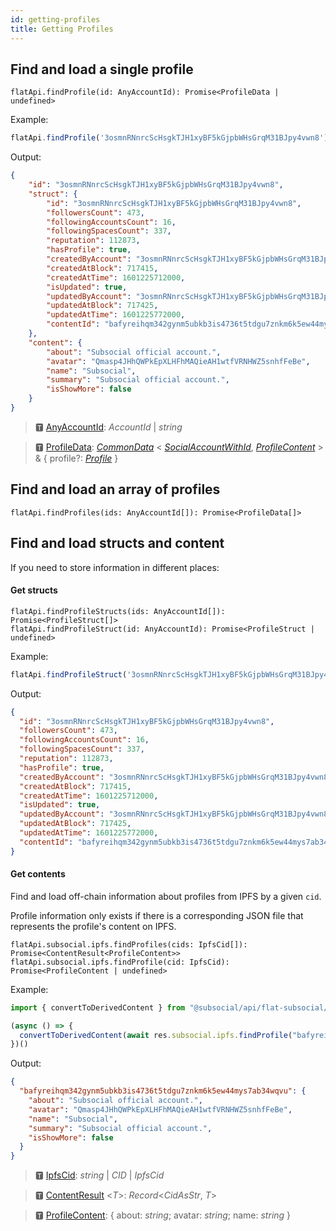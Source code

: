 ```yaml
---
id: getting-profiles
title: Getting Profiles
---
```

## Find and load a single profile

```
flatApi.findProfile(id: AnyAccountId): Promise<ProfileData | undefined>
```

Example:

```javascript
flatApi.findProfile('3osmnRNnrcScHsgkTJH1xyBF5kGjpbWHsGrqM31BJpy4vwn8')
```

Output: 

```json
{
    "id": "3osmnRNnrcScHsgkTJH1xyBF5kGjpbWHsGrqM31BJpy4vwn8",
    "struct": {
        "id": "3osmnRNnrcScHsgkTJH1xyBF5kGjpbWHsGrqM31BJpy4vwn8",
        "followersCount": 473,
        "followingAccountsCount": 16,
        "followingSpacesCount": 337,
        "reputation": 112873,
        "hasProfile": true,
        "createdByAccount": "3osmnRNnrcScHsgkTJH1xyBF5kGjpbWHsGrqM31BJpy4vwn8",
        "createdAtBlock": 717415,
        "createdAtTime": 1601225712000,
        "isUpdated": true,
        "updatedByAccount": "3osmnRNnrcScHsgkTJH1xyBF5kGjpbWHsGrqM31BJpy4vwn8",
        "updatedAtBlock": 717425,
        "updatedAtTime": 1601225772000,
        "contentId": "bafyreihqm342gynm5ubkb3is4736t5tdgu7znkm6k5ew44mys7ab34wqvu"
    },
    "content": {
        "about": "Subsocial official account.",
        "avatar": "Qmasp4JHhQWPkEpXLHFhMAQieAH1wtfVRNHWZ5snhfFeBe",
        "name": "Subsocial",
        "summary": "Subsocial official account.",
        "isShowMore": false
    }
}
```

> 🆃 [AnyAccountId](https://docs.subsocial.network/js-docs/js-sdk/modules.html#anyaccountid): *AccountId* | *string*

> 🆃 [ProfileData](https://docs.subsocial.network/js-docs/js-sdk/modules/dto.html#profiledata): [*CommonData*](https://docs.subsocial.network/js-docs/js-sdk/modules/dto.html#commondata) < [*SocialAccountWithId*](https://docs.subsocial.network/js-docs/js-sdk/modules/dto.html#socialaccountwithid), [*ProfileContent*](https://docs.subsocial.network/js-docs/js-sdk/modules.html#profilecontent) > & { profile?: [*Profile*](https://docs.subsocial.network/js-docs/js-sdk/interfaces/interfaces.profile.html) }


## Find and load an array of profiles

```
flatApi.findProfiles(ids: AnyAccountId[]): Promise<ProfileData[]>
```

## Find and load structs and content

If you need to store information in different places:

#### Get structs

```
flatApi.findProfileStructs(ids: AnyAccountId[]): Promise<ProfileStruct[]>
flatApi.findProfileStruct(id: AnyAccountId): Promise<ProfileStruct | undefined>
```

Example:

```typescript
flatApi.findProfileStruct('3osmnRNnrcScHsgkTJH1xyBF5kGjpbWHsGrqM31BJpy4vwn8')
```

Output:

```json
{
  "id": "3osmnRNnrcScHsgkTJH1xyBF5kGjpbWHsGrqM31BJpy4vwn8",
  "followersCount": 473,
  "followingAccountsCount": 16,
  "followingSpacesCount": 337,
  "reputation": 112873,
  "hasProfile": true,
  "createdByAccount": "3osmnRNnrcScHsgkTJH1xyBF5kGjpbWHsGrqM31BJpy4vwn8",
  "createdAtBlock": 717415,
  "createdAtTime": 1601225712000,
  "isUpdated": true,
  "updatedByAccount": "3osmnRNnrcScHsgkTJH1xyBF5kGjpbWHsGrqM31BJpy4vwn8",
  "updatedAtBlock": 717425,
  "updatedAtTime": 1601225772000,
  "contentId": "bafyreihqm342gynm5ubkb3is4736t5tdgu7znkm6k5ew44mys7ab34wqvu"
}
```

#### Get contents

Find and load off-chain information about profiles from IPFS by a given `cid`.

Profile information only exists if there is a corresponding JSON file that represents the profile's content on IPFS.

```
flatApi.subsocial.ipfs.findProfiles(cids: IpfsCid[]): Promise<ContentResult<ProfileContent>>
flatApi.subsocial.ipfs.findProfile(cid: IpfsCid): Promise<ProfileContent | undefined>
```

Example: 

```typescript
import { convertToDerivedContent } from "@subsocial/api/flat-subsocial/utils";

(async () => {
  convertToDerivedContent(await res.subsocial.ipfs.findProfile("bafyreihqm342gynm5ubkb3is4736t5tdgu7znkm6k5ew44mys7ab34wqvu"))
})()
```

Output: 

```json
{
  "bafyreihqm342gynm5ubkb3is4736t5tdgu7znkm6k5ew44mys7ab34wqvu": {
    "about": "Subsocial official account.",
    "avatar": "Qmasp4JHhQWPkEpXLHFhMAQieAH1wtfVRNHWZ5snhfFeBe",
    "name": "Subsocial",
    "summary": "Subsocial official account.",
    "isShowMore": false
  }
}
```


> 🆃 [IpfsCid](https://docs.subsocial.network/js-docs/js-sdk/modules.html#ipfscid): *string* | *CID* | *IpfsCid*

> 🆃 [ContentResult](https://docs.subsocial.network/js-docs/js-sdk/modules.html#contentresult) <*T*>: *Record*<*CidAsStr*, *T*>

> 🆃 [ProfileContent](https://docs.subsocial.network/js-docs/js-sdk/modules.html#profilecontent): { about: *string*; avatar: *string*; name: *string* }
